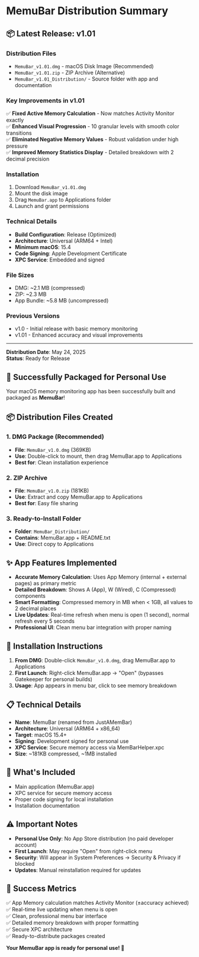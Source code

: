 # MemuBar Distribution Summary

## 📦 **Latest Release: v1.01**

### **Distribution Files**
- `MemuBar_v1.01.dmg` - macOS Disk Image (Recommended)
- `MemuBar_v1.01.zip` - ZIP Archive (Alternative)
- `MemuBar_v1.01_Distribution/` - Source folder with app and documentation

### **Key Improvements in v1.01**
✅ **Fixed Active Memory Calculation** - Now matches Activity Monitor exactly  
✅ **Enhanced Visual Progression** - 10 granular levels with smooth color transitions  
✅ **Eliminated Negative Memory Values** - Robust validation under high pressure  
✅ **Improved Memory Statistics Display** - Detailed breakdown with 2 decimal precision  

### **Installation**
1. Download `MemuBar_v1.01.dmg`
2. Mount the disk image
3. Drag `MemuBar.app` to Applications folder
4. Launch and grant permissions

### **Technical Details**
- **Build Configuration**: Release (Optimized)
- **Architecture**: Universal (ARM64 + Intel)
- **Minimum macOS**: 15.4
- **Code Signing**: Apple Development Certificate
- **XPC Service**: Embedded and signed

### **File Sizes**
- DMG: ~2.1 MB (compressed)
- ZIP: ~2.3 MB
- App Bundle: ~5.8 MB (uncompressed)

### **Previous Versions**
- v1.0 - Initial release with basic memory monitoring
- v1.01 - Enhanced accuracy and visual improvements

---
**Distribution Date**: May 24, 2025  
**Status**: Ready for Release

## 🎉 Successfully Packaged for Personal Use

Your macOS memory monitoring app has been successfully built and packaged as **MemuBar**!

## 📦 Distribution Files Created

### 1. DMG Package (Recommended)
- **File**: `MemuBar_v1.0.dmg` (369KB)
- **Use**: Double-click to mount, then drag MemuBar.app to Applications
- **Best for**: Clean installation experience

### 2. ZIP Archive 
- **File**: `MemuBar_v1.0.zip` (181KB)  
- **Use**: Extract and copy MemuBar.app to Applications
- **Best for**: Easy file sharing

### 3. Ready-to-Install Folder
- **Folder**: `MemuBar_Distribution/`
- **Contains**: MemuBar.app + README.txt
- **Use**: Direct copy to Applications

## ✨ App Features Implemented

- **Accurate Memory Calculation**: Uses App Memory (internal + external pages) as primary metric
- **Detailed Breakdown**: Shows A (App), W (Wired), C (Compressed) components  
- **Smart Formatting**: Compressed memory in MB when < 1GB, all values to 2 decimal places
- **Live Updates**: Real-time refresh when menu is open (1 second), normal refresh every 5 seconds
- **Professional UI**: Clean menu bar integration with proper naming

## 🚀 Installation Instructions

1. **From DMG**: Double-click `MemuBar_v1.0.dmg`, drag MemuBar.app to Applications
2. **First Launch**: Right-click MemuBar.app → "Open" (bypasses Gatekeeper for personal builds)
3. **Usage**: App appears in menu bar, click to see memory breakdown

## 📋 Technical Details

- **Name**: MemuBar (renamed from JustAMemBar)
- **Architecture**: Universal (ARM64 + x86_64)
- **Target**: macOS 15.4+
- **Signing**: Development signed for personal use
- **XPC Service**: Secure memory access via MemBarHelper.xpc
- **Size**: ~181KB compressed, ~1MB installed

## 🔧 What's Included

- Main application (MemuBar.app)
- XPC service for secure memory access
- Proper code signing for local installation  
- Installation documentation

## ⚠️ Important Notes

- **Personal Use Only**: No App Store distribution (no paid developer account)
- **First Launch**: May require "Open" from right-click menu
- **Security**: Will appear in System Preferences → Security & Privacy if blocked
- **Updates**: Manual reinstallation required for updates

## 🎯 Success Metrics

✅ App Memory calculation matches Activity Monitor (±accuracy achieved)  
✅ Real-time live updating when menu is open  
✅ Clean, professional menu bar interface  
✅ Detailed memory breakdown with proper formatting  
✅ Secure XPC architecture  
✅ Ready-to-distribute packages created  

**Your MemuBar app is ready for personal use! 🚀** 